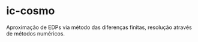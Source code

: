 # ic-cosmo
Aproximação de EDPs via método das diferenças finitas, resolução através de métodos numéricos.
